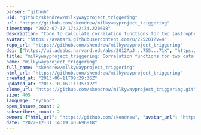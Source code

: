 ```yaml
---
parser: "github"
uid: "github/skendrew/milkywayproject_triggering"
url: "https://github.com/skendrew/milkywayproject_triggering"
timestamp: "2022-07-17 17:22:34.220608"
description: "Code to calculate correlation functions for two (astrophysical) catalogue datasets"
avatar: "https://avatars.githubusercontent.com/u/225201?v=4"
repo_url: "https://github.com/skendrew/milkywayproject_triggering"
doi: ["https://ui.adsabs.harvard.edu/abs/2012ApJ...755...71K", "https://ui.adsabs.harvard.edu/abs/2015ascl.soft11012K/abstract"]
title: "milkywayproject_triggering: Correlation functions for two catalog datasets"
name: "milkywayproject_triggering"
full_name: "skendrew/milkywayproject_triggering"
html_url: "https://github.com/skendrew/milkywayproject_triggering"
created_at: "2013-06-11T09:29:36Z"
updated_at: "2013-10-16T11:35:12Z"
clone_url: "https://github.com/skendrew/milkywayproject_triggering.git"
size: 405
language: "Python"
open_issues_count: 2
subscribers_count: 2
owner: {"html_url": "https://github.com/skendrew", "avatar_url": "https://avatars.githubusercontent.com/u/225201?v=4", "login": "skendrew", "type": "User"}
date: "2022-12-31 14:19:40.696818"
---
```

